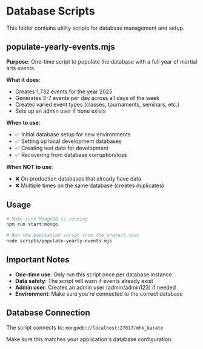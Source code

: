# Database Scripts

This folder contains utility scripts for database management and setup.

## populate-yearly-events.mjs

**Purpose**: One-time script to populate the database with a full year of martial arts events.

**What it does**:
- Creates 1,732 events for the year 2025
- Generates 3-7 events per day across all days of the week
- Creates varied event types (classes, tournaments, seminars, etc.)
- Sets up an admin user if none exists

**When to use**:
- ✅ Initial database setup for new environments
- ✅ Setting up local development databases
- ✅ Creating test data for development
- ✅ Recovering from database corruption/loss

**When NOT to use**:
- ❌ On production databases that already have data
- ❌ Multiple times on the same database (creates duplicates)

## Usage

```bash
# Make sure MongoDB is running
npm run start:mongo

# Run the population script from the project root
node scripts/populate-yearly-events.mjs
```

## Important Notes

- **One-time use**: Only run this script once per database instance
- **Data safety**: The script will warn if events already exist
- **Admin user**: Creates an admin user (admin/admin123) if needed
- **Environment**: Make sure you're connected to the correct database

## Database Connection

The script connects to: `mongodb://localhost:27017/mhk_karate`

Make sure this matches your application's database configuration.
